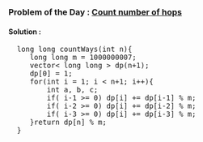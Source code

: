 ### Problem of the Day : [Count number of hops](https://practice.geeksforgeeks.org/problems/count-number-of-hops-1587115620/1)

#### Solution :
<pre>
  long long countWays(int n){
     long long m = 1000000007;
     vector< long long > dp(n+1);
     dp[0] = 1;
     for(int i = 1; i < n+1; i++){
         int a, b, c;
         if( i-1 >= 0) dp[i] += dp[i-1] % m;
         if( i-2 >= 0) dp[i] += dp[i-2] % m;
         if( i-3 >= 0) dp[i] += dp[i-3] % m;
     }return dp[n] % m;
  }
</pre>
